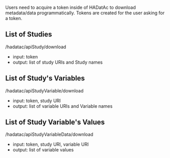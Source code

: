 Users need to acquire a token inside of HADatAc to download metadata/data programmatically. Tokens are created for the user asking for a token. 

## List of Studies

/hadatac/apiStudy/download

* input: token
* output: list of study URIs and Study names

## List of Study's Variables

/hadatac/apiStudyVariable/download

* input: token, study URI
* output: list of variable URIs and Variable names

## List of Study Variable's Values

/hadatac/apiStudyVariableData/download

* input: token, study URI, variable URI
* output: list of variable values
